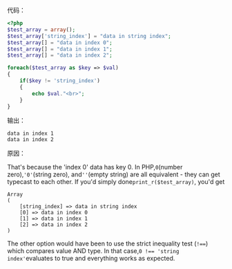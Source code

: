 代码：

```php
<?php
$test_array = array();
$test_array['string_index'] = "data in string index";
$test_array[] = "data in index 0";
$test_array[] = "data in index 1";
$test_array[] = "data in index 2";

foreach($test_array as $key => $val)
{
    if($key != 'string_index')
    {
        echo $val."<br>";
    }
}
```

输出：

```
data in index 1
data in index 2
```

原因：

That's because the 'index 0' data has key 0. In PHP,`0`\(number zero\),`'0'`\(string zero\), and`''`\(empty string\) are all equivalent - they can get typecast to each other. If you'd simply done`print_r($test_array)`, you'd get

```
Array
(
    [string_index] => data in string index
    [0] => data in index 0
    [1] => data in index 1
    [2] => data in index 2
)
```

The other option would have been to use the strict inequality test \(`!==`\) which compares value AND type. In that case,`0 !== 'string index'`evaluates to true and everything works as expected.

